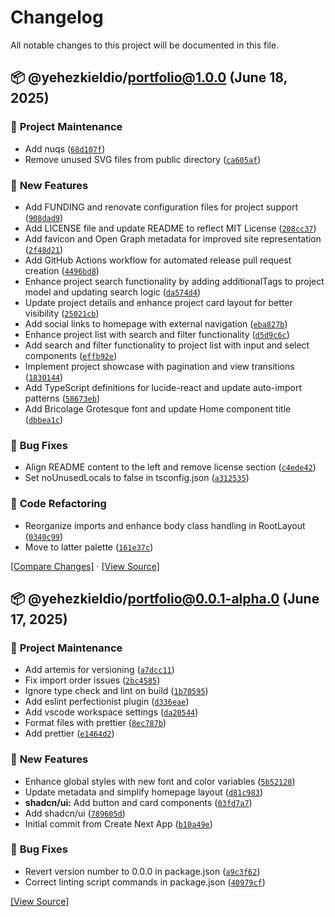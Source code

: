 # Changelog

All notable changes to this project will be documented in this file.

## 📦 @yehezkieldio/portfolio@1.0.0 (June 18, 2025)


### 🔹 <!-- 11 -->Project Maintenance

-  Add nuqs ([`68d107f`](https://github.com/yehezkieldio/portfolio/commit/68d107f4fec77bc1dca69d19e825c3243dd49153))
-  Remove unused SVG files from public directory ([`ca605af`](https://github.com/yehezkieldio/portfolio/commit/ca605af91a95f6f219339e19165325b33899775a))

### 🔹 <!-- 3 -->New Features

-  Add FUNDING and renovate configuration files for project support ([`908dad9`](https://github.com/yehezkieldio/portfolio/commit/908dad93a0131a814fd1c259f9198894125536bc))
-  Add LICENSE file and update README to reflect MIT License ([`208cc37`](https://github.com/yehezkieldio/portfolio/commit/208cc37ba7efad11a337309f99fdf212baeed3c9))
-  Add favicon and Open Graph metadata for improved site representation ([`2f48d21`](https://github.com/yehezkieldio/portfolio/commit/2f48d21fc91d806d5f1373824f51d707d6479358))
-  Add GitHub Actions workflow for automated release pull request creation ([`4496bd8`](https://github.com/yehezkieldio/portfolio/commit/4496bd853edd3914793f9469c9aad2b45ab4fb09))
-  Enhance project search functionality by adding additionalTags to project model and updating search logic ([`da574d4`](https://github.com/yehezkieldio/portfolio/commit/da574d4fd4c864348e4d19f77e99860c8fe372ee))
-  Update project details and enhance project card layout for better visibility ([`25021cb`](https://github.com/yehezkieldio/portfolio/commit/25021cb51dcc5347d28f9c6abff5ea2ad822d617))
-  Add social links to homepage with external navigation ([`eba827b`](https://github.com/yehezkieldio/portfolio/commit/eba827b00f5d7cb06cf82c5e5b1b06e8172564df))
-  Enhance project list with search and filter functionality ([`d5d9c6c`](https://github.com/yehezkieldio/portfolio/commit/d5d9c6c9e53c0ab46e500effbac0230760e58f2a))
-  Add search and filter functionality to project list with input and select components ([`effb92e`](https://github.com/yehezkieldio/portfolio/commit/effb92e9ad9326ebdb02e6543602af31aaf00d36))
-  Implement project showcase with pagination and view transitions ([`1830144`](https://github.com/yehezkieldio/portfolio/commit/1830144d479351180b774b014f15758ba12c614b))
-  Add TypeScript definitions for lucide-react and update auto-import patterns ([`58673eb`](https://github.com/yehezkieldio/portfolio/commit/58673eb067f5a308fe09d383665b2df0a86100a0))
-  Add Bricolage Grotesque font and update Home component title ([`dbbea1c`](https://github.com/yehezkieldio/portfolio/commit/dbbea1c17fc4c8d6df7f1ddfcebd9b09a8e5e856))

### 🔹 <!-- 4 -->Bug Fixes

-  Align README content to the left and remove license section ([`c4ede42`](https://github.com/yehezkieldio/portfolio/commit/c4ede4212659308d0780244392f4df3c59a9a31e))
-  Set noUnusedLocals to false in tsconfig.json ([`a312535`](https://github.com/yehezkieldio/portfolio/commit/a312535078dd46a956cf9989b17988464c3b6c2d))

### 🔹 <!-- 7 -->Code Refactoring

-  Reorganize imports and enhance body class handling in RootLayout ([`0340c99`](https://github.com/yehezkieldio/portfolio/commit/0340c9923475f3801b4b9f981b098b2c1e3bbf8f))
-  Move to latter palette ([`161e37c`](https://github.com/yehezkieldio/portfolio/commit/161e37c02ae8be7c373b29091a8a69e3b2bd089f))

[[Compare Changes]](https://github.com/yehezkieldio/portfolio/compare/@yehezkieldio/portfolio@0.0.1-alpha.0...@yehezkieldio/portfolio@1.0.0) · [[View Source]](https://github.com/yehezkieldio/portfolio/tree/@yehezkieldio/portfolio@1.0.0)
## 📦 @yehezkieldio/portfolio@0.0.1-alpha.0 (June 17, 2025)


### 🔹 <!-- 11 -->Project Maintenance

-  Add artemis for versioning ([`a7dcc11`](https://github.com/yehezkieldio/portfolio/commit/a7dcc110f9c0d3341cfe0767313b66a2f250869c))
-  Fix import order issues ([`2bc4585`](https://github.com/yehezkieldio/portfolio/commit/2bc4585b41220967eb62a16b7f5d9410584be2a3))
-  Ignore type check and lint on build ([`1b70595`](https://github.com/yehezkieldio/portfolio/commit/1b70595856c63fcd26ace01f52185d16ecde4e2a))
-  Add eslint perfectionist plugin ([`d336eae`](https://github.com/yehezkieldio/portfolio/commit/d336eae3634c84ec6fe420cc57ffde97462b3588))
-  Add vscode workspace settings ([`da20544`](https://github.com/yehezkieldio/portfolio/commit/da2054435791822175c6fc19152ed1d76841f16f))
-  Format files with prettier ([`8ec787b`](https://github.com/yehezkieldio/portfolio/commit/8ec787b22c9155cedf996f09eb2158ae41acebf2))
-  Add prettier ([`e1464d2`](https://github.com/yehezkieldio/portfolio/commit/e1464d214eaebb33dbc950376905996e4417f626))

### 🔹 <!-- 3 -->New Features

-  Enhance global styles with new font and color variables ([`5b52128`](https://github.com/yehezkieldio/portfolio/commit/5b521280f4352a2743997801790faf51db50391c))
-  Update metadata and simplify homepage layout ([`d81c983`](https://github.com/yehezkieldio/portfolio/commit/d81c9831035765a862d47c75aace7e7ce7cfeb19))
- **shadcn/ui:** Add button and card components ([`03fd7a7`](https://github.com/yehezkieldio/portfolio/commit/03fd7a7d6ad64b14658f434b2d1dfe13f98ab3bd))
-  Add shadcn/ui ([`789605d`](https://github.com/yehezkieldio/portfolio/commit/789605d8c987a442c2a65983aaed075e2ecfe443))
-  Initial commit from Create Next App ([`b10a49e`](https://github.com/yehezkieldio/portfolio/commit/b10a49e4002cb591248dea1247a089667dceb8c4))

### 🔹 <!-- 4 -->Bug Fixes

-  Revert version number to 0.0.0 in package.json ([`a9c3f62`](https://github.com/yehezkieldio/portfolio/commit/a9c3f626ff150eb820e5dd37c09e79339417ec85))
-  Correct linting script commands in package.json ([`40979cf`](https://github.com/yehezkieldio/portfolio/commit/40979cf0f8e5c7fba0ec31059d76b263df7ab721))


[[View Source]](https://github.com/yehezkieldio/portfolio/tree/@yehezkieldio/portfolio@0.0.1-alpha.0)
